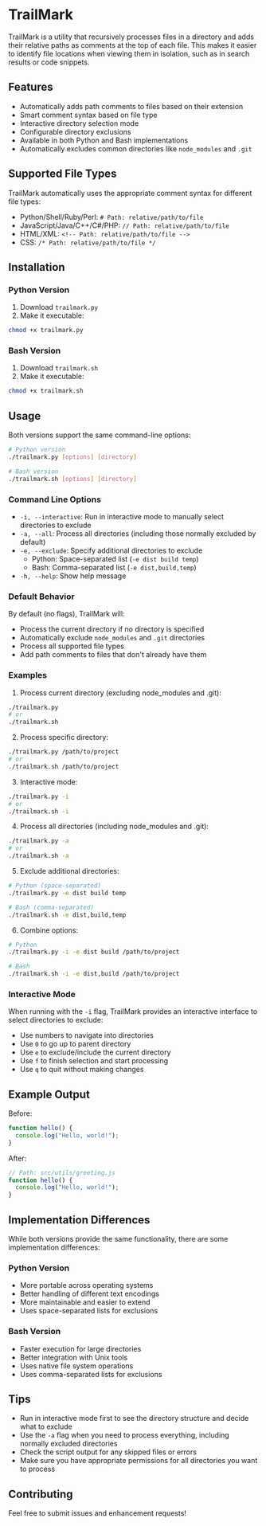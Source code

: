 # TrailMark

TrailMark is a utility that recursively processes files in a directory and adds their relative paths as comments at the top of each file. This makes it easier to identify file locations when viewing them in isolation, such as in search results or code snippets.

## Features

- Automatically adds path comments to files based on their extension
- Smart comment syntax based on file type
- Interactive directory selection mode
- Configurable directory exclusions
- Available in both Python and Bash implementations
- Automatically excludes common directories like `node_modules` and `.git`

## Supported File Types

TrailMark automatically uses the appropriate comment syntax for different file types:

- Python/Shell/Ruby/Perl: `# Path: relative/path/to/file`
- JavaScript/Java/C++/C#/PHP: `// Path: relative/path/to/file`
- HTML/XML: `<!-- Path: relative/path/to/file -->`
- CSS: `/* Path: relative/path/to/file */`

## Installation

### Python Version

1. Download `trailmark.py`
2. Make it executable:

```bash
chmod +x trailmark.py
```

### Bash Version

1. Download `trailmark.sh`
2. Make it executable:

```bash
chmod +x trailmark.sh
```

## Usage

Both versions support the same command-line options:

```bash
# Python version
./trailmark.py [options] [directory]

# Bash version
./trailmark.sh [options] [directory]
```

### Command Line Options

- `-i, --interactive`: Run in interactive mode to manually select directories to exclude
- `-a, --all`: Process all directories (including those normally excluded by default)
- `-e, --exclude`: Specify additional directories to exclude
  - Python: Space-separated list (`-e dist build temp`)
  - Bash: Comma-separated list (`-e dist,build,temp`)
- `-h, --help`: Show help message

### Default Behavior

By default (no flags), TrailMark will:

- Process the current directory if no directory is specified
- Automatically exclude `node_modules` and `.git` directories
- Process all supported file types
- Add path comments to files that don't already have them

### Examples

1. Process current directory (excluding node_modules and .git):

```bash
./trailmark.py
# or
./trailmark.sh
```

2. Process specific directory:

```bash
./trailmark.py /path/to/project
# or
./trailmark.sh /path/to/project
```

3. Interactive mode:

```bash
./trailmark.py -i
# or
./trailmark.sh -i
```

4. Process all directories (including node_modules and .git):

```bash
./trailmark.py -a
# or
./trailmark.sh -a
```

5. Exclude additional directories:

```bash
# Python (space-separated)
./trailmark.py -e dist build temp

# Bash (comma-separated)
./trailmark.sh -e dist,build,temp
```

6. Combine options:

```bash
# Python
./trailmark.py -i -e dist build /path/to/project

# Bash
./trailmark.sh -i -e dist,build /path/to/project
```

### Interactive Mode

When running with the `-i` flag, TrailMark provides an interactive interface to select directories to exclude:

- Use numbers to navigate into directories
- Use `0` to go up to parent directory
- Use `e` to exclude/include the current directory
- Use `f` to finish selection and start processing
- Use `q` to quit without making changes

## Example Output

Before:

```javascript
function hello() {
  console.log("Hello, world!");
}
```

After:

```javascript
// Path: src/utils/greeting.js
function hello() {
  console.log("Hello, world!");
}
```

## Implementation Differences

While both versions provide the same functionality, there are some implementation differences:

### Python Version

- More portable across operating systems
- Better handling of different text encodings
- More maintainable and easier to extend
- Uses space-separated lists for exclusions

### Bash Version

- Faster execution for large directories
- Better integration with Unix tools
- Uses native file system operations
- Uses comma-separated lists for exclusions

## Tips

- Run in interactive mode first to see the directory structure and decide what to exclude
- Use the `-a` flag when you need to process everything, including normally excluded directories
- Check the script output for any skipped files or errors
- Make sure you have appropriate permissions for all directories you want to process

## Contributing

Feel free to submit issues and enhancement requests!
